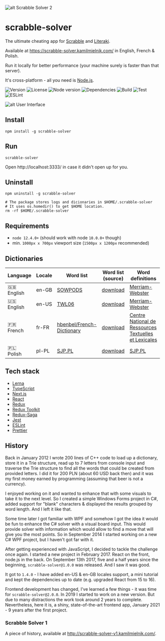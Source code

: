 ![alt Scrabble Solver 2](https://raw.githubusercontent.com/kamilmielnik/scrabble-solver/master/logo.png)

# scrabble-solver

The ultimate cheating app for [Scrabble](https://en.wikipedia.org/wiki/Scrabble) and [Literaki](https://pl.wikipedia.org/wiki/Literaki).

Available at https://scrabble-solver.kamilmielnik.com/ in English, French & Polish.

Run it locally for better performance (your machine surely is faster than that server).

It's cross-platform - all you need is [Node.js](https://nodejs.org/).

![Version](https://img.shields.io/github/package-json/v/kamilmielnik/scrabble-solver)
![License](https://img.shields.io/npm/l/scrabble-solver)
![Node version](https://img.shields.io/node/v/scrabble-solver)
![Dependencies](https://img.shields.io/librariesio/release/npm/scrabble-solver)
![Build](https://github.com/kamilmielnik/scrabble-solver/workflows/Build/badge.svg)
![Test](https://github.com/kamilmielnik/scrabble-solver/workflows/Test/badge.svg)
![ESLint](https://github.com/kamilmielnik/scrabble-solver/workflows/ESLint/badge.svg)

![alt User Interface](https://raw.githubusercontent.com/kamilmielnik/scrabble-solver/master/screencast.gif)

## Install

```Shell
npm install -g scrabble-solver
```

## Run

```
scrabble-solver
```

Open http://localhost:3333/ in case it didn't open up for you.

## Uninstall

```Shell
npm uninstall -g scrabble-solver

# The package stores logs and dicionaries in $HOME/.scrabble-solver
# It uses os.homedir() to get $HOME location.
rm -rf $HOME/.scrabble-solver
```

## Requirements

- `node 12.4.0+` (should work with node `10.0.0+` though)
- min. `1000px x 700px` viewport size (`1500px x 1200px` recommended)

## Dictionaries

| Language   | Locale | Word list                                                                  | Word list (source)                                                                                       | Word definitions                                                               |
| ---------- | ------ | -------------------------------------------------------------------------- | -------------------------------------------------------------------------------------------------------- | ------------------------------------------------------------------------------ |
| 🇬🇧 English | en-GB  | [SOWPODS](https://en.wikipedia.org/wiki/Collins_Scrabble_Words)            | [download](https://www.wordgamedictionary.com/sowpods/download/sowpods.txt)                              | [Merriam-Webster](https://www.merriam-webster.com/)                            |
| 🇺🇸 English | en-US  | [TWL06](https://en.wikipedia.org/wiki/NASPA_Word_List)                     | [download](https://www.wordgamedictionary.com/twl06/download/twl06.txt)                                  | [Merriam-Webster](https://www.merriam-webster.com/)                            |
| 🇫🇷 French  | fr-FR  | [hbenbel/French-Dictionary](https://github.com/hbenbel/French-Dictionary/) | [download](https://raw.githubusercontent.com/hbenbel/French-Dictionary/master/dictionary/dictionary.txt) | [Centre National de Ressources Textuelles et Lexicales](https://www.cnrtl.fr/) |
| 🇵🇱 Polish  | pl-PL  | [SJP.PL](https://sjp.pl/slownik/dp.phtml)                                  | [download](https://sjp.pl/slownik/growy/)                                                                | [SJP.PL](https://sjp.pl)                                                       |

## Tech stack

- [Lerna](https://lerna.js.org/)
- [TypeScript](https://www.typescriptlang.org/)
- [Next.js](https://nextjs.org/)
- [React](https://reactjs.org/)
- [Redux](https://redux.js.org/)
- [Redux Toolkit](https://redux-toolkit.js.org/)
- [Redux-Saga](https://redux-saga.js.org/)
- [Jest](https://jestjs.io/)
- [ESLint](https://eslint.org/)
- [Prettier](https://prettier.io/)

## History

Back in January 2012 I wrote 200 lines of C++ code to load up a dictionary, store it in a Trie structure, read up to 7 letters from console input and traverse the Trie structure to find all the words that could be created from provided letters. I did it for 200 PLN (about 60 USD back then) and it was my first money earned by programming (assuming that beer is not a currency).

I enjoyed working on it and wanted to enhance that with some visuals to take it to the next level. So I created a simple Windows Forms project in C#, added support for "blank" characters & displayed the results grouped by word length. And I left it like that.

Some time later I got familiar with WPF and somehow I got the idea it would be fun to enhance the C# solver with a visual board input. This would provide solver with information which would allow to find a move that will give you the most points. So in September 2014 I started working on a new C# WPF project, but I haven't got far with it.

After getting experienced with JavaScript, I decided to tackle the challenge once again. I started a new project in February 2017. React on the front, node.js in the back. On September 13th 2017, five and a half years since the beginning, `scrabble-solver@1.0.0` was released. And I saw it was good.

It got to `1.4.0` - I have added en-US & en-GB locales support, a mini tutorial and kept the dependencies up to date (e.g. upgraded React from 15 to 16).

Frontend development has changed, I've learned a few things - it was time for `scrabble-solver@2.0.0`. In 2019 I started to work on a new version. But due to many distractions the work took around 2 years to complete. Nevertheless, here it is, a shiny, state-of-the-art frontend app, January 2021 - 9 years after the first project.

### Scrabble Solver 1

A piece of history, available at http://scrabble-solver-v1.kamilmielnik.com/.
